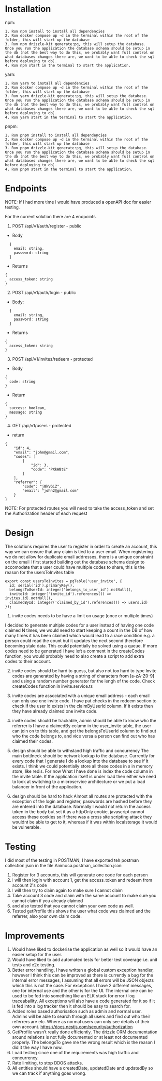 # Installation
npm:
```
1. Run npm install to install all dependencies
2. Run docker compose up -d in the terminal within the root of the folder, this will start up the database
3. Run npm drizzle-kit generate:pg, this will setup the database.  Once you run the application the database schema should be setup in the db (not the best way to do this, we probably want full control on what databases changes there are, we want to be able to check the sql before deploying to db).
4. Run npm start in the terminal to start the application.
```

yarn:
```
1. Run yarn to install all dependencies
2. Run docker compose up -d in the terminal within the root of the folder, this will start up the database
3. Run yarn drizzle-kit generate:pg, this will setup the database.  Once you run the application the database schema should be setup in the db (not the best way to do this, we probably want full control on what databases changes there are, we want to be able to check the sql before deploying to db).
4. Run yarn start in the terminal to start the application.
```

pnpm:
```
1. Run pnpm install to install all dependencies
2. Run docker compose up -d in the terminal within the root of the folder, this will start up the database
3. Run pnpm drizzle-kit generate:pg, this will setup the database.  Once you run the application the database schema should be setup in the db (not the best way to do this, we probably want full control on what databases changes there are, we want to be able to check the sql before deploying to db).
4. Run pnpm start in the terminal to start the application.
```

# Endpoints
NOTE: If I had more time I would have produced a openAPI doc for easier testing.

For the current solution there are 4 endpoints

1. POST /api/v1/auth/register - public
  - Body
  ```
    {
      email: string,
      password: string
    }
  ```

  - Returns
  ```
  {
    access_token: string
  }
  ```
2. POST /api/v1/auth/login - public
  - Body:
  ```
    {
      email: string,
      password: string
    }
  ```

  - Returns
  ```
  {
    access_token: string
  }
  ```
3. POST /api/v1/invites/redeem - protected
  - Body
  ```
  {
    code: string
  }
  ```

  - Return
  ```
  {
    success: boolean,
    message: string
  }
  ```
4. GET /api/v1/users - protected

  - return
  ```
  {
      "id": 4,
      "email": "john@gmail.com",
      "codes": [
          {
              "id": 3,
              "code": "PXkWBtE"
          }
      ],
      "referrer": {
          "code": "j8kVGiZ",
          "email": "john2@gmail.com"
      }
  }
  ```

NOTE: For protected routes you will need to take the access_token and set the Authorization header of each request


# Design
The solutions requires the user to register in order to create an account, this way we can ensure that any claim is tied to a user email.  When registering we do not allow for duplicate email addresses, there is a unique constraint on the email
I first started building out the database schema design to accomodate that a user could have multiple codes to share, this is the reason for the usersToInvites table

```
export const usersToInvites = pgTable('user_invite', {
  id: serial('id').primaryKey(),
  belongsToUserId: integer('belongs_to_user_id').notNull(),
  inviteId: integer('invite_id').references(() => invites.id).notNull(),
  claimedById: integer('claimed_by_id').references(() => users.id)
});
```

1. invite codes needs to be have a limit on usage (once or multiple times) 

I decided to generate multiple codes for a user instead of having one code claimed N times, we would need to start keeping a count in the DB of how many times it has been claimed which would lead to a race condition e.g. a person could read the count but it updates the next second therefore becoming stale data.  This could potentially be solved using a queue.  If more codes need to be generated I have left a comment in the createCodes function,  you would probably need to also create a script to add extra codes to their account.

2. invite codes should be hard to guess, but also not too hard to type
Invite codes are generated by having a string of characters from [a-zA-Z0-9] and using a random number generator for the lengh of the code.
Check createCodes function in invite.service.ts

3. invite codes are associated with a unique email address - each email can only use one invite code.
I have put checks in the redeem section to check if the user id exists in the claimByUserId column.  If it exists then they have already claimed one invite code.

4. invite codes should be trackable, admin should be able to know who the referrer is
I have a claimedBy column in the user_invite table, the user can join on to this table, and get the belongsToUserId column to find out who the code belongs to, and vice versa a person can find out who has claimed their codes.

5. design should be able to withstand high traffic and concurrency
The main bottlneck should be network lookup to the database.  Currently for every code that I generate I do a lookup into the database to see if it exists.  I think we could potentially store all these codes in a in memory store, like redis.  For now What I have done is index the code column in the invite table.  If the application itself is under load then either we need to look at switching to a microservice architecture or we put a load balancer in front of the application.

6. design should be hard to hack
Almost all routes are protected with the exception of the login and register, passwords are hashed before they are entered into the database.  Normally I would not return the access token in the body but set it as a httpOnly cookie, javascript cannot access these cookies so if there was a cross site scripting attack they wouldnt be able to get to it, whereas if it was within localstorage it would be vulnerable.


# Testing

I did most of the testing in POSTMAN, I have exported teh postman collection json in the file Animoca.postman_collection.json

1. Register for 3 accounts, this will generate one code for each person
2. I will then login with account 1, get the access_token and redeem from account 2's code
3. I will then try to claim again to make sure I cannot claim
4. Take account 3 code and claim with the same account to make sure you cannot claim if you already claimed
5. and also tested that you cannot claim your own code as well.
6. Tested getProfile this shows the user what code was claimed and the referrer, also your own claim code.

# Improvements

1. Would have liked to dockerise the application as well so it would have an easier setup for the user.
2. Would have liked to add automated tests for better test coverage i.e. unit tests and e2e testing.
3. Better error handling, I have written a global custom exception handler, however I think this can be improved as there is currently a bug for the internal error messages, I assuming that all errors will be JSON objects which this is not the case. For exceptions I have 2 different messages, one for internal use and the other is for the UI.  The internal one can be used to be fed into something like an ELK stack for error / log traceabaility.  All exceptions will also have a code generated for it so if it is fed into a log tracker then it should be easy to search for.
4. Added roles based authorisation such as admin and normal user.  Admins will be able to search through all users and find out who their referrers are etc.  Where as normal users can only see details of their own account. https://docs.nestjs.com/security/authorization
5. GetProfile wasn't really done efficiently, The drizzle ORM documentation around relations is not fully documented or at least not documented properly. The belongsTo gave me the wrong result which is the reason I did it the way I have now.
6. Load testing since one of the requirements was high traffic and concurrency.
7. Rate limiting, to stop DDOS attacks.
8. All entities should have a createdDate, updatedDate and updatedBy so we can track if anything goes wrong.

